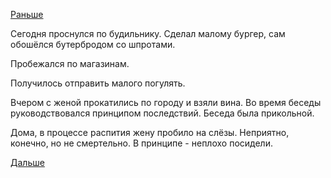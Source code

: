 [Раньше](2019.01.18.md)

Сегодня проснулся по будильнику.
Сделал малому бургер, сам обошёлся бутербродом со шпротами.

Пробежался по магазинам.

Получилось отправить малого погулять.

Вчером с женой прокатились по городу и взяли вина.
Во время беседы руководствовался принципом последствий. Беседа была прикольной.

Дома, в процессе распития жену пробило на слёзы. Неприятно, конечно, но не смертельно.
В принципе - неплохо посидели.

 [Дальше](2019.01.20.md)